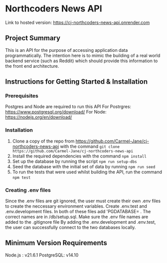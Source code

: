 # Northcoders News API
Link to hosted version: 
https://cj-northcoders-news-api.onrender.com
## Project Summary
This is an API for the purpose of accessing application data programmatically. The intention here is to mimic the building of a real world backend service (such as Reddit) which should provide this information to the front end architecture.
## Instructions for Getting Started & Installation
### Prerequisites
Postgres and Node are required to run this API 
For Postrgres: https://www.postgresql.org/download/ 
For Node: https://nodejs.org/en/download/
### Installation
1. Clone a copy of the repo from https://github.com/Carmel-Jane/cj-northcoders-news-api with the command `git clone https://github.com/Carmel-Jane/cj-northcoders-news-api`
2. Install the required dependencies with the command `npm install`
3. Set up the database by running the script `npm run setup-dbs`
4. Seed the database with the initial set of data by running `npm run seed`
5. To run the tests that were used whilst building the API, run the command `npm test`
### Creating .env files
Since the .env files are git ignored, the user must create their own .env files to create the neccessary environment variables. 
Create .env.test and .env.development files. In both of these files add 'PGDATABASE= <correctDataBaseName>. The correct names are in /db/setup.sql. 
Make sure the .env file names are added to the .gitignore file
By adding the .env.development and .env.test, the user can successfully connect to the two databases locally.
## Minimum Version Requirements
Node.js : v21.6.1 PostgreSQL: v14.10